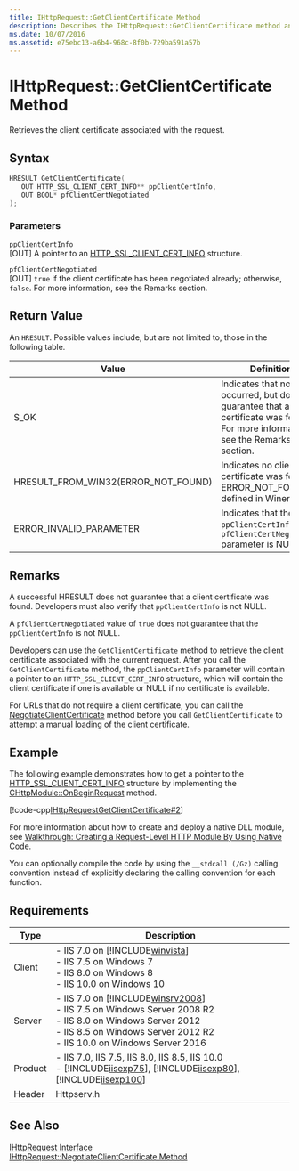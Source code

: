 ```yaml
---
title: IHttpRequest::GetClientCertificate Method
description: Describes the IHttpRequest::GetClientCertificate method and provides the method's syntax, parameters, return value, remarks, an example, and requirements.
ms.date: 10/07/2016
ms.assetid: e75ebc13-a6b4-968c-8f0b-729ba591a57b
---
```

# IHttpRequest::GetClientCertificate Method
Retrieves the client certificate associated with the request.  
  
## Syntax  
  
```cpp  
HRESULT GetClientCertificate(  
   OUT HTTP_SSL_CLIENT_CERT_INFO** ppClientCertInfo,  
   OUT BOOL* pfClientCertNegotiated  
);  
```  
  
### Parameters  
 `ppClientCertInfo`  
 [OUT] A pointer to an [HTTP_SSL_CLIENT_CERT_INFO](https://learn.microsoft.com/windows/win32/api/http/ns-http-http_ssl_client_cert_info) structure.  
  
 `pfClientCertNegotiated`  
 [OUT] `true` if the client certificate has been negotiated already; otherwise, `false`. For more information, see the Remarks section.  
  
## Return Value  
 An `HRESULT`. Possible values include, but are not limited to, those in the following table.  
  
|Value|Definition|  
|-----------|----------------|  
|S_OK|Indicates that no error occurred, but does not guarantee that a certificate was found. For more information, see the Remarks section.|  
|HRESULT_FROM_WIN32(ERROR_NOT_FOUND)|Indicates no client certificate was found. ERROR_NOT_FOUND is defined in Winerror.h.|  
|ERROR_INVALID_PARAMETER|Indicates that the `ppClientCertInfo` or `pfClientCertNegotiated` parameter is NULL.|  
  
## Remarks  
 A successful HRESULT does not guarantee that a client certificate was found. Developers must also verify that `ppClientCertInfo` is not NULL.  
  
 A `pfClientCertNegotiated` value of `true` does not guarantee that the `ppClientCertInfo` is not NULL.  
  
 Developers can use the `GetClientCertificate` method to retrieve the client certificate associated with the current request. After you call the `GetClientCertificate` method, the `ppClientCertInfo` parameter will contain a pointer to an `HTTP_SSL_CLIENT_CERT_INFO` structure, which will contain the client certificate if one is available or NULL if no certificate is available.  
  
 For URLs that do not require a client certificate, you can call the [NegotiateClientCertificate](../../web-development-reference/native-code-api-reference/ihttprequest-negotiateclientcertificate-method.md) method before you call `GetClientCertificate` to attempt a manual loading of the client certificate.  
  
## Example  
 The following example demonstrates how to get a pointer to the [HTTP_SSL_CLIENT_CERT_INFO](https://learn.microsoft.com/windows/win32/api/http/ns-http-http_ssl_client_cert_info) structure by implementing the [CHttpModule::OnBeginRequest](../../web-development-reference/native-code-api-reference/chttpmodule-onbeginrequest-method.md) method.  
  
 [!code-cpp[IHttpRequestGetClientCertificate#2](../../../samples/snippets/cpp/VS_Snippets_IIS/IIS7/IHttpRequestGetClientCertificate/cpp/mymodule.cpp#2)]  
  
 For more information about how to create and deploy a native DLL module, see [Walkthrough: Creating a Request-Level HTTP Module By Using Native Code](../../web-development-reference/native-code-development-overview/walkthrough-creating-a-request-level-http-module-by-using-native-code.md).  
  
 You can optionally compile the code by using the `__stdcall (/Gz)` calling convention instead of explicitly declaring the calling convention for each function.  
  
## Requirements  
  
|Type|Description|  
|----------|-----------------|  
|Client|-   IIS 7.0 on [!INCLUDE[winvista](../../wmi-provider/includes/winvista-md.md)]<br />-   IIS 7.5 on Windows 7<br />-   IIS 8.0 on Windows 8<br />-   IIS 10.0 on Windows 10|  
|Server|-   IIS 7.0 on [!INCLUDE[winsrv2008](../../wmi-provider/includes/winsrv2008-md.md)]<br />-   IIS 7.5 on Windows Server 2008 R2<br />-   IIS 8.0 on Windows Server 2012<br />-   IIS 8.5 on Windows Server 2012 R2<br />-   IIS 10.0 on Windows Server 2016|  
|Product|-   IIS 7.0, IIS 7.5, IIS 8.0, IIS 8.5, IIS 10.0<br />-   [!INCLUDE[iisexp75](../../web-development-reference/native-code-api-reference/includes/iisexp75-md.md)], [!INCLUDE[iisexp80](../../web-development-reference/native-code-api-reference/includes/iisexp80-md.md)], [!INCLUDE[iisexp100](../../web-development-reference/native-code-api-reference/includes/iisexp100-md.md)]|  
|Header|Httpserv.h|  
  
## See Also  
 [IHttpRequest Interface](../../web-development-reference/native-code-api-reference/ihttprequest-interface.md)   
 [IHttpRequest::NegotiateClientCertificate Method](../../web-development-reference/native-code-api-reference/ihttprequest-negotiateclientcertificate-method.md)
